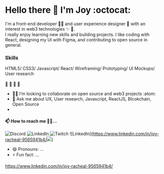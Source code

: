  # Hello there :wave: I'm Joy :octocat:



I'm a front-end developer :woman_technologist: and user experience designer :art: with an interest in web3 technologies :sparkles: :dizzy:.<br> I really enjoy learning new skills and building projects. I like coding with React, designing my UI with Figma, and contributing to open source in general.

### Skills
HTML5/ CSS3/ Javascript/ React/ Wireframing/ Prototyping/ UI Mockups/ User research <br> <br>
:toolbox: :toolbox: :toolbox: :toolbox:
- :dancing_women: I’m looking to collaborate on open source and web3 projects :atom:
- 💬 Ask me about UX, User research, Javascript, ReactJS, Blcokchain, Open Source 
- 
#### 📫 How to reach me :pushpin::confetti_ball:...
![Discord](https://img.shields.io/badge/%3CServer%3E-%237289DA.svg?style=for-the-badge&logo=discord&logoColor=white)
![LinkedIn](https://img.shields.io/badge/linkedin.com/in/joy-racheal-9565941b4/.svg?style=for-the-badge&logo=linkedin&logoColor=white)
![Twitch](https://img.shields.io/badge/Twitch-%239146FF.svg?style=for-the-badge&logo=Twitch&logoColor=white)
![LinkedIn](https://www.linkedin.com/in/joy-racheal-9565941b4/<img src="https://img.shields.io/badge/github%20-%23121011.svg?&style=for-the-badge&logo=github&logoColor=white"/>)
- 😄 Pronouns: ...
- ⚡ Fun fact: ...

https://www.linkedin.com/in/joy-racheal-9565941b4/
